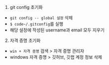 1. git config 초기화 
- `git config -- global 설정` 삭제 
- `$ code~/.gitconfig`를 실행 
- 해당 설정에 작성된 username과 email 모두 지우기 

2. 자격 증명 초기화 
- `win + 자격 증명` 검색 > 자격 증명 관리자 
- windows 자격 증명 > 깃허브, 깃랩 계정 정보 삭제 